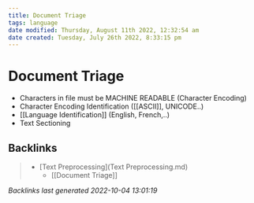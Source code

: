 ```yaml
---
title: Document Triage
tags: language
date modified: Thursday, August 11th 2022, 12:32:54 am
date created: Tuesday, July 26th 2022, 8:33:15 pm
---
```


# Document Triage
- Characters in file must be MACHINE READABLE (Character Encoding)
- Character Encoding Identification ([[ASCII]], UNICODE..)
- [[Language Identification]] (English, French,..)
- Text Sectioning

## Backlinks

> - [Text Preprocessing](Text Preprocessing.md)
>   - [[Document Triage]]

_Backlinks last generated 2022-10-04 13:01:19_
